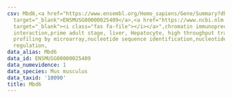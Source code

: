 ```yaml
---
csv: Mbd6,<a href="https://www.ensembl.org/Homo_sapiens/Gene/Summary?db=core;g=ENSMUSG00000025409"
  target="_blank">ENSMUSG00000025409</a>,<a href="https://www.ncbi.nlm.nih.gov/pubmed/23834426"
  target="_blank"><i class="fas fa-file"></i></a>",chromatin immunoprecipitation assay,direct
  interaction,prime adult stage, liver, Hepatocyte, high throughput transcription
  profiling by microarray,nucleotide sequence identification,nucleotide sequence identification,transcriptional
  regulation,
data_alias: Mbd6
data_id: ENSMUSG00000025409
data_numevidence: 1
data_species: Mus musculus
data_taxid: '10090'
title: Mbd6
---
```

